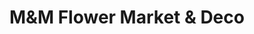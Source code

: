 ---
title: "M&M Flower Market & Deco"
url: /san-juan/mandm-flower-market-and-deco/
shop: florist
---